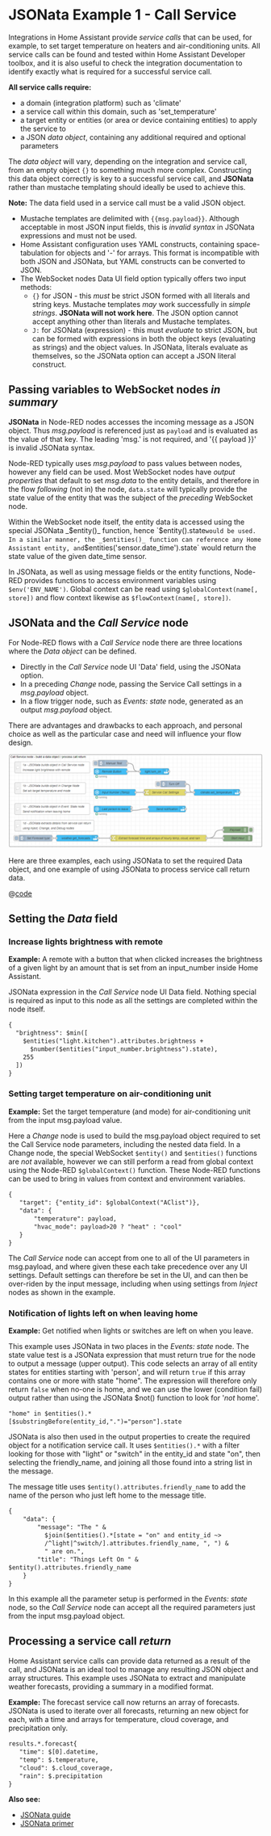 # JSONata Example 1 - Call Service

Integrations in Home Assistant provide _service calls_ that can be used, for example, to set target temperature on heaters and air-conditioning units. All service calls can be found and tested within Home Assistant Developer toolbox, and it is also useful to check the integration documentation to identify exactly what is required for a successful service call.

**All service calls require:**

- a domain (integration platform) such as 'climate'
- a service call within this domain, such as 'set_temperature'
- a target entity or entities (or area or device containing entities) to apply the service to
- a JSON _data object_, containing any additional required and optional parameters

The _data object_ will vary, depending on the integration and service call, from an empty object `{}` to something much more complex. Constructing this data object correctly is key to a successful service call, and **JSONata** rather than mustache templating should ideally be used to achieve this.

**Note:** The data field used in a service call must be a valid JSON object.

- Mustache templates are delimited with <code v-pre>{{msg.payload}}</code>. Although acceptable in most JSON input fields, this is _invalid syntax_ in JSONata expressions and must not be used.
- Home Assistant configuration uses YAML constructs, containing space-tabulation for objects and '-' for arrays. This format is incompatible with both JSON and JSONata, but YAML constructs can be converted to JSON.
- The WebSocket nodes Data UI field option typically offers two input methods:
    - `{}` for JSON - this _must_ be strict JSON formed with all literals and string keys. Mustache templates _may_ work successfully in _simple strings_. **JSONata will not work here**. The JSON option cannot accept anything other than literals and Mustache templates.
    - `J:` for JSONata (expression) - this must _evaluate_ to strict JSON, but can be formed with expressions in both the object keys (evaluating as strings) and the object values. In JSONata, literals evaluate as themselves, so the JSONata option can accept a JSON literal construct.

## Passing variables to WebSocket nodes _in summary_

**JSONata** in Node-RED nodes accesses the incoming message as a JSON object. Thus _msg.payload_ is referenced just as `payload` and is evaluated as the value of that key. The leading 'msg.' is not required, and '{{ payload }}' is invalid JSONata syntax.

Node-RED typically uses _msg.payload_ to pass values between nodes, however any field can be used. Most WebSocket nodes have _output properties_ that default to set _msg.data_ to the entity details, and therefore in the flow _following_ (not in) the node, `data.state` will typically provide the state value of the entity that was the subject of the _preceding_ WebSocket node.

Within the WebSocket node itself, the entity data is accessed using the special JSONata _$entity()_ function, hence `$entity().state` would be used. In a similar manner, the _$entities()_ function can reference any Home Assistant entity, and `$entities('sensor.date_time').state` would return the state value of the given date_time sensor.

In JSONata, as well as using message fields or the entity functions, Node-RED provides functions to access environment variables using `$env('ENV_NAME')`. Global context can be read using `$globalContext(name[, store])` and flow context likewise as `$flowContext(name[, store])`.

## JSONata and the _Call Service_ node

For Node-RED flows with a _Call Service_ node there are three locations where the _Data object_ can be defined.

- Directly in the _Call Service_ node UI 'Data' field, using the JSONata option.
- In a preceding _Change_ node, passing the Service Call settings in a _msg.payload_ object.
- In a flow trigger node, such as _Events: state_ node, generated as an output _msg.payload_ object.

There are advantages and drawbacks to each approach, and personal choice as well as the particular case and need will influence your flow design.

![screenshot](./images/jsonata_1_1.png)

Here are three examples, each using JSONata to set the required Data object, and one example of using JSONata to process service call return data.

@[code](@examples/cookbook/jsonata-examples/service-call.json)


## Setting the _Data_ field

### Increase lights brightness with remote

**Example:** A remote with a button that when clicked increases the brightness of a given light by an amount that is set from an input_number inside Home Assistant.

JSONata expression in the _Call Service_ node UI Data field. Nothing special is required as input to this node as all the settings are completed within the node itself.

```
{
  "brightness": $min([
    $entities("light.kitchen").attributes.brightness +
      $number($entities("input_number.brightness").state),
    255
  ])
}
```

### Setting target temperature on air-conditioning unit

**Example:** Set the target temperature (and mode) for air-conditioning unit from the input msg.payload value.

Here a _Change_ node is used to build the msg.payload object required to set the Call Service node parameters, including the nested data field. In a Change node, the special WebSocket `$entity()` and `$entities()` functions are _not_ available, however we can still perform a read from global context using the Node-RED `$globalContext()` function. These Node-RED functions can be used to bring in values from context and environment variables.

```
{
   "target": {"entity_id": $globalContext("AClist")},
   "data": {
       "temperature": payload,
       "hvac_mode": payload>20 ? "heat" : "cool"
   }
}
```

The _Call Service_ node can accept from one to all of the UI parameters in msg.payload, and where given these each take precedence over any UI settings. Default settings can therefore be set in the UI, and can then be over-riden by the input message, including when using settings from _Inject_ nodes as shown in the example.

### Notification of lights left on when leaving home

**Example:** Get notified when lights or switches are left on when you leave.

This example uses JSONata in two places in the _Events: state_ node. The state value test is a JSONata expression that must return true for the node to output a message (upper output). This code selects an array of all entity states for entities starting with 'person', and will return `true` if this array contains one or more with state "home". The expression will therefore only return `false` when no-one is home, and we can use the lower (condition fail) output rather than using the JSONata $not() function to look for '_not_ home'.

```
"home" in $entities().*[$substringBefore(entity_id,".")="person"].state
```


JSONata is also then used in the output properties to create the required object for a notification service call. It uses `$entities().*` with a filter looking for those with "light" or "switch" in the entity_id and state "on", then selecting the friendly_name, and joining all those found into a string list in the message.

The message title uses `$entity().attributes.friendly_name` to add the name of the person who just left home to the message title.

```
{
    "data": {
        "message": "The " & 
          $join($entities().*[state = "on" and entity_id ~>
          /^light|^switch/].attributes.friendly_name, ", ") &
          " are on.",
        "title": "Things Left On " & $entity().attributes.friendly_name
    }
}
```

In this example all the parameter setup is performed in the _Events: state_ node, so the _Call Service_ node can accept all the required parameters just from the input msg.payload object.

## Processing a service call _return_

Home Assistant service calls can provide data returned as a result of the call, and JSONata is an ideal tool to manage any resulting JSON object and array structures. This example uses JSONata to extract and manipulate weather forecasts, providing a summary in a modified format.

**Example:** The forecast service call now returns an array of forecasts. JSONata is used to iterate over all forecasts, returning an new object for each, with a time and arrays for temperature, cloud coverage, and precipitation only.

```
results.*.forecast{
   "time": $[0].datetime,
   "temp": $.temperature,
   "cloud": $.cloud_coverage,
   "rain": $.precipitation
}
```

**Also see:**

- [JSONata guide](../guide/jsonata.md)
- [JSONata primer](../guide/jsonata-primer.md)
